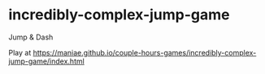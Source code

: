 # incredibly-complex-jump-game
Jump &amp; Dash

Play at https://maniae.github.io/couple-hours-games/incredibly-complex-jump-game/index.html
